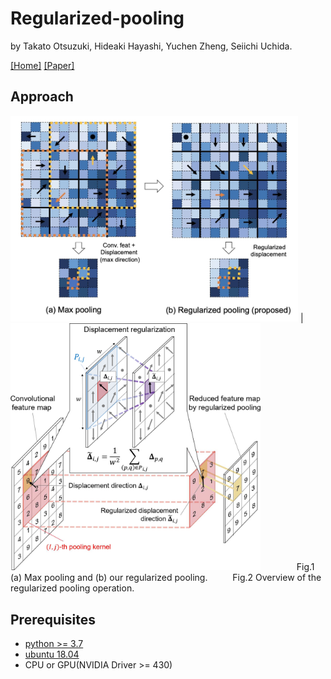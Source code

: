 # Regularized-pooling
by Takato Otsuzuki, Hideaki Hayashi, Yuchen Zheng, Seiichi Uchida. 

[[Home]](http://human.ait.kyushu-u.ac.jp/)
[[Paper]](https://arxiv.org/abs/2005.03709)

## Approach
[](![](./figures/RegularizedPoolingWithEquation.jpg))

<img src=./figures/figure2-7.jpg width="460px"> | <img src=./figures/RegularizedPoolingWithEquation.jpg width="400px">
&emsp; &emsp; &emsp; Fig.1 (a) Max pooling and (b) our regularized pooling.  &emsp; &emsp; Fig.2  Overview of the regularized pooling operation.

## Prerequisites
* [python >= 3.7](https://www.python.org/)
* [ubuntu 18.04](https://ubuntu.com/)
* CPU or GPU(NVIDIA Driver >= 430)
